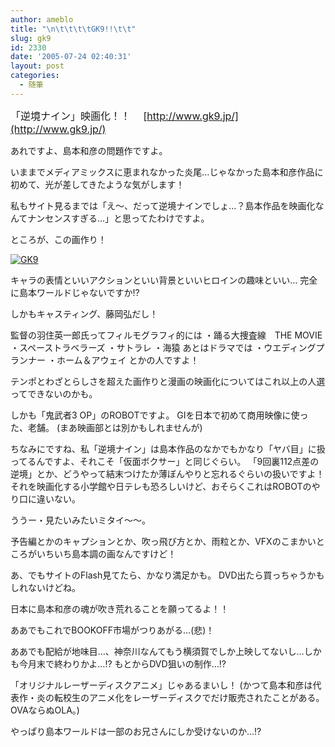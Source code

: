 ```yaml
---
author: ameblo
title: "\n\t\t\t\tGK9!!\t\t"
slug: gk9
id: 2330
date: '2005-07-24 02:40:31'
layout: post
categories:
  - 随筆
---
```


<font size="3">「逆境ナイン」映画化！！ 　[http://www.gk9.jp/](http://www.gk9.jp/)</font>

あれですよ、島本和彦の問題作ですよ。

いままでメディアミックスに恵まれなかった炎尾…じゃなかった島本和彦作品に初めて、光が差してきたような気がします！

私もサイト見るまでは「え～、だって逆境ナインでしょ…？島本作品を映画化なんてナンセンスすぎる…」と思ってたわけですよ。

ところが、この画作り！

[![GK9](http://blog-imgs-42.fc2.com/a/k/i/akihikofr/blog_import_4f563ae36dc99.jpg)](http://blog-imgs-42.fc2.com/a/k/i/akihikofr/blog_import_4f563ae38fa5e.jpg)

キャラの表情といいアクションといい背景といいヒロインの趣味といい… 完全に島本ワールドじゃないですか!?

しかもキャスティング、藤岡弘だし！

監督の羽住英一郎氏ってフィルモグラフィ的には ・踊る大捜査線　THE MOVIE[](http://blog-imgs-42.fc2.com/a/k/i/akihikofr/blog_import_4f563ae38fa5e.jpg) ・スペーストラベラーズ ・サトラレ ・海猿 あとはドラマでは ・ウエディングプランナー ・ホーム＆アウェイ とかの人ですよ！

テンポとわざとらしさを超えた画作りと漫画の映画化についてはこれ以上の人選ってできないのかも。

しかも「鬼武者3 OP」のROBOTですよ。 GIを日本で初めて商用映像に使った、老舗。 (まあ映画部とは別かもしれませんが)

ちなみにですね、私「逆境ナイン」は島本作品のなかでもかなり「ヤバ目」に扱ってるんですよ、それこそ「仮面ボクサー」と同じぐらい。 「9回裏112点差の逆境」とか、どうやって結末つけたか薄ぼんやりと忘れるぐらいの扱いですよ！ それを映画化する小学館や日テレも恐ろしいけど、おそらくこれはROBOTのやり口に違いない。

ううー・見たいみたいミタイ～～。

予告編とかのキャプションとか、吹っ飛び方とか、雨粒とか、VFXのこまかいところがいちいち島本調の画なんですけど！

あ、でもサイトのFlash見てたら、かなり満足かも。 DVD出たら買っちゃうかもしれないけどね。

日本に島本和彦の魂が吹き荒れることを願ってるよ！！

ああでもこれでBOOKOFF市場がつりあがる…(悲)！

ああでも配給が地味目…、神奈川なんてもう横須賀でしか上映してないし…しかも今月末で終わりかよ…!? もとからDVD狙いの制作…!?

「オリジナルレーザーディスクアニメ」じゃあるまいし！ (かつて島本和彦は代表作・炎の転校生のアニメ化をレーザーディスクでだけ販売されたことがある。OVAならぬOLA。)

やっぱり島本ワールドは一部のお兄さんにしか受けないのか…!?